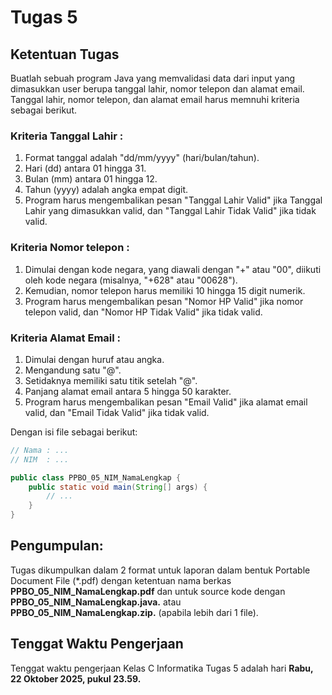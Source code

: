# Tugas 5

## Ketentuan Tugas

Buatlah sebuah program Java yang memvalidasi data dari input yang dimasukkan user berupa tanggal lahir, nomor telepon dan alamat email. Tanggal lahir, nomor telepon, dan alamat email harus memnuhi kriteria sebagai berikut.


### Kriteria Tanggal Lahir :

1. Format tanggal adalah "dd/mm/yyyy" (hari/bulan/tahun).
2. Hari (dd) antara 01 hingga 31.
3. Bulan (mm) antara 01 hingga 12.
4. Tahun (yyyy) adalah angka empat digit.
5. Program harus mengembalikan pesan "Tanggal Lahir Valid" jika Tanggal Lahir yang dimasukkan valid, dan "Tanggal Lahir Tidak Valid" jika tidak valid.

### Kriteria Nomor telepon :

1. Dimulai dengan kode negara, yang diawali dengan "+" atau "00", diikuti oleh kode negara (misalnya, "+628" atau "00628").
2. Kemudian, nomor telepon harus memiliki 10 hingga 15 digit numerik.
3. Program harus mengembalikan pesan "Nomor HP Valid" jika nomor telepon valid, dan "Nomor HP Tidak Valid" jika tidak valid.

### Kriteria Alamat Email :

1. Dimulai dengan huruf atau angka.
2. Mengandung satu "@".
3. Setidaknya memiliki satu titik setelah "@".
4. Panjang alamat email antara 5 hingga 50 karakter.
5. Program harus mengembalikan pesan "Email Valid" jika alamat email valid, dan "Email Tidak Valid" jika tidak valid.

Dengan isi file sebagai berikut:
```java
// Nama : ...
// NIM  : ...

public class PPBO_05_NIM_NamaLengkap {
    public static void main(String[] args) {
        // ...
    }
}
```

## Pengumpulan:

Tugas dikumpulkan dalam 2 format untuk laporan dalam bentuk Portable Document File (\*.pdf) dengan ketentuan nama berkas **PPBO_05_NIM_NamaLengkap.pdf** dan untuk source kode dengan **PPBO_05_NIM_NamaLengkap.java.** atau  **PPBO_05_NIM_NamaLengkap.zip.** (apabila lebih dari 1 file).

## Tenggat Waktu Pengerjaan

Tenggat waktu pengerjaan Kelas C Informatika Tugas 5 adalah hari **Rabu, 22 Oktober 2025, pukul 23.59.**
